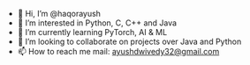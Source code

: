 - 👋 Hi, I’m @haqorayush
- 👀 I’m interested in Python, C, C++ and Java
- 🌱 I’m currently learning PyTorch, AI & ML
- 💞️ I’m looking to collaborate on projects over Java and Python
- 📫 How to reach me mail: ayushdwivedy32@gmail.com

<!---
haqorayush/haqorayush is a ✨ special ✨ repository because its `README.md` (this file) appears on your GitHub profile.
You can click the Preview link to take a look at your changes.
--->
